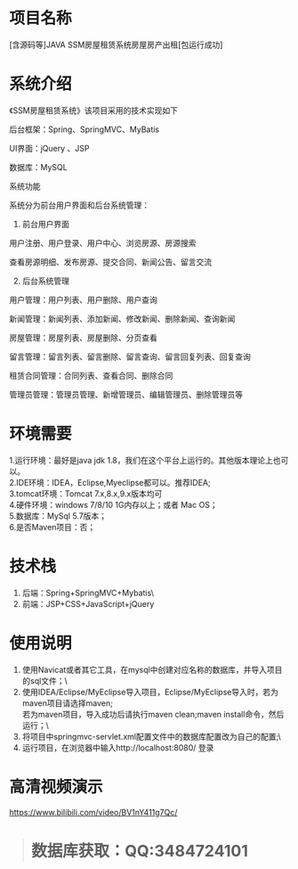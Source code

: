 # 项目名称

[含源码等]JAVA SSM房屋租赁系统房屋房产出租[包运行成功]

# 系统介绍
《SSM房屋租赁系统》该项目采用的技术实现如下

后台框架：Spring、SpringMVC、MyBatis

UI界面：jQuery 、JSP

数据库：MySQL

系统功能

系统分为前台用户界面和后台系统管理：

1. 前台用户界面

用户注册、用户登录、用户中心、浏览房源、房源搜索

查看房源明细、发布房源、提交合同、新闻公告、留言交流

2. 后台系统管理

用户管理：用户列表、用户删除、用户查询

新闻管理：新闻列表、添加新闻、修改新闻、删除新闻、查询新闻

房屋管理：房屋列表、房屋删除、分页查看

留言管理：留言列表、留言删除、留言查询、留言回复列表、回复查询

租赁合同管理：合同列表、查看合同、删除合同

管理员管理：管理员管理、新增管理员、编辑管理员、删除管理员等

# 环境需要

1.运行环境：最好是java jdk 1.8，我们在这个平台上运行的。其他版本理论上也可以。\
2.IDE环境：IDEA，Eclipse,Myeclipse都可以。推荐IDEA;\
3.tomcat环境：Tomcat 7.x,8.x,9.x版本均可\
4.硬件环境：windows 7/8/10 1G内存以上；或者 Mac OS； \
5.数据库：MySql 5.7版本；\
6.是否Maven项目：否；

# 技术栈

1. 后端：Spring+SpringMVC+Mybatis\
2. 前端：JSP+CSS+JavaScript+jQuery

# 使用说明

1. 使用Navicat或者其它工具，在mysql中创建对应名称的数据库，并导入项目的sql文件；\
2. 使用IDEA/Eclipse/MyEclipse导入项目，Eclipse/MyEclipse导入时，若为maven项目请选择maven;\
若为maven项目，导入成功后请执行maven clean;maven install命令，然后运行；\
3. 将项目中springmvc-servlet.xml配置文件中的数据库配置改为自己的配置;\
4. 运行项目，在浏览器中输入http://localhost:8080/ 登录

# 高清视频演示

https://www.bilibili.com/video/BV1nY411g7Qc/

> # **数据库获取：QQ:3484724101**

​